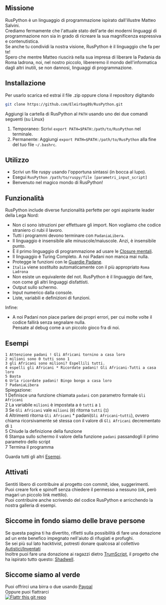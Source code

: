 ## Missione
RusPython è un linguaggio di programmazione ispirato dall'illustre Matteo Salvini.   
Crediamo fermamente che l'attuale stato dell'arte dei moderni linguaggi di programmazione non sia in grado di ricreare la sua magnificenza espressiva e contenutistica.   
Se anche tu condividi la nostra visione, RusPython è il linguaggio che fa per te!   
Spero che mentre Matteo riuscirà nella sua impresa di liberare la Padania da Roma ladrona, noi, nel nostro piccolo, libereremo il mondo dell'informatica dagli altri inutili, se non dannosi, linguaggi di programmazione.

## Installazione
Per usarlo scarica ed estrai il file .zip  oppure clona il repository digitando

```bash
git clone https://github.com/Eleirbag89/RusPython.git
```

Aggiungi la cartella di RusPython al `PATH` usando uno dei due comandi seguenti (su Linux)

1. Temporaneo: Scrivi `export PATH=$PATH:/path/to/RusPython` nel terminale.
2. Permanente: Aggiungi `export PATH=$PATH:/path/to/RusPython` alla fine del tuo file `~/.bashrc`.

## Utilizzo
-  Scrivi un file ruspy usando l'opportuna sintassi (in bocca al lupo).
-  Esegui `RusPython /path/to/ruspy/file [parametri_input_script]`
-  Benvenuto nel magico mondo di RusPython!

## Funzionalità
RusPython include diverse funzionalità perfette per ogni aspirante leader della Lega Nord:

-  Non ci sono istruzioni per effettuare gli import. Non vogliamo che codice straniero ci rubi il lavoro.
-  Tutti i programmi devono terminare con `PadaniaLibera`.
-  Il linguaggio è insensibile alle minuscole/maiuscole. Anzi, è insensibile punto.
-  È il primo linguaggio di programmazione ad usare le [Closure mentali](https://en.wikipedia.org/wiki/Closure_%28computer_programming%29).
-  Il linguaggio è Turing Completo. A noi Padani non manca mai nulla.
-  Protegge le funzioni con le [Guardie Padane](https://en.wikipedia.org/wiki/Guard_%28computer_science%29).
- `Italia` viene sostituito automaticamente con il più appropriato `Roma Ladrona`
-  Non esiste un equivalente del not. RusPython è il linguaggio del fare, non come gli altri linguaggi disfattisti.
-  Output sullo schermo.
-  Input numerico dalla console.
-  Liste, variabili e definizioni di funzioni.

Infine:   

-  A noi Padani non piace parlare dei propri errori, per cui molte volte il codice fallirà senza segnalare nulla.   
Pensate al debug come a un piccolo gioco fra di noi.

## Esempi
`1 Attenzione padani ! Gli Africani tornino a casa loro`   
`2 milioni sono 0 tutti sono 1`   
`3 gli Africani sono milioni? Espellili tutti.`    
`4 espelli gli Africani * Ricordate padani! Gli Africani-Tutti a casa loro`    
`5 Basta`   
`6 Urla ricordate padani! Bingo bongo a casa loro`   
`7 PadaniaLibera`   
Spiegazione:   
1 Definisce una funzione chiamata `padani` con parametro formale `Gli Africani`   
2 La variabile `milioni` è impostata a `0` `tutti` a `1`   
3 Se `Gli Africani` vale `milioni` (`0`) ritorna `tutti` (`1`)   
4 Altrimenti ritorna `Gli Africani` * padani(`Gli Africani`-`tutti`), ovvero chiama ricorsivamente sé stessa con il valore di `Gli Africani` decrementato di `1`    
5 Chiude la definizione della funzione   
6 Stampa sullo schermo il valore della funzione `padani` passandogli il primo parametro dello script   
7 Termina il programma   

Guarda tutti gli altri [Esempi](https://github.com/Eleirbag89/RusPython/tree/master/examples).


## Attivati
Sentiti libero di contribuire al progetto con commit, idee, suggerimenti.   
Puoi creare fork e spinoff senza chiedere il permesso a nessuno (ok, però magari un piccolo link mettilo).   
Puoi contribuire anche scrivendo del codice RusPython e arricchendo la nostra galleria di esempi.

## Siccome in fondo siamo delle brave persone
Se questa pagina ti ha divertito, rifletti sulla possibilità di fare una donazione ad un ente benefico impegnato nell'aiuto di rifugiati e profughi.   
Se sei più sul lato hacktivist, potresti donare qualcosa al collettivo [Autistici/Inventati](http://www.autistici.org/it/donate.html)    
Inoltre puoi fare una donazione ai ragazzi dietro [TrumScript](https://github.com/samshadwell/TrumpScript), il progetto che ha ispirato tutto questo: [Shadwell](https://paypal.me/Shadwell).

## Siccome siamo al verde
Puoi offrirci una birra o due usando [Paypal](https://paypal.me/eleirbag89)    
Oppure puoi flattrarci   
[![Flattr this git repo](http://api.flattr.com/button/flattr-badge-large.png)](https://flattr.com/submit/auto?user_id=eleirbag89&url=https://github.com/Eleirbag89/RusPython&title=RusPython&language=it&tags=github&category=software) 
